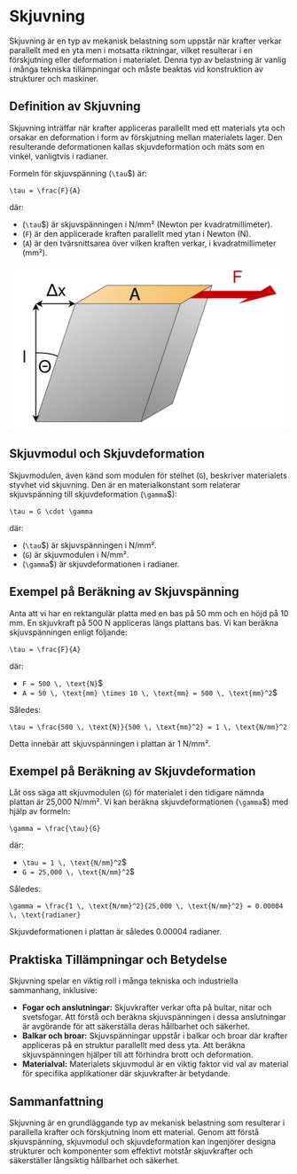 # Skjuvning

Skjuvning är en typ av mekanisk belastning som uppstår när krafter verkar parallellt med en yta men i motsatta riktningar, vilket resulterar i en förskjutning eller deformation i materialet. Denna typ av belastning är vanlig i många tekniska tillämpningar och måste beaktas vid konstruktion av strukturer och maskiner.

## Definition av Skjuvning

Skjuvning inträffar när krafter appliceras parallellt med ett materials yta och orsakar en deformation i form av förskjutning mellan materialets lager. Den resulterande deformationen kallas skjuvdeformation och mäts som en vinkel, vanligtvis i radianer.

Formeln för skjuvspänning (`\tau`$) är:

```latexmath
\tau = \frac{F}{A}
```

där:
- (`\tau`$) är skjuvspänningen i N/mm² (Newton per kvadratmillimeter).
- (`F`) är den applicerade kraften parallellt med ytan i Newton (N).
- (`A`) är den tvärsnittsarea över vilken kraften verkar, i kvadratmillimeter (mm²).

![Skjuvspänning](images/skjuvning.png)

## Skjuvmodul och Skjuvdeformation

Skjuvmodulen, även känd som modulen för stelhet (`G`), beskriver materialets styvhet vid skjuvning. Den är en materialkonstant som relaterar skjuvspänning till skjuvdeformation (`\gamma`$):

```latexmath
\tau = G \cdot \gamma
```

där:
- (`\tau`$) är skjuvspänningen i N/mm².
- (`G`) är skjuvmodulen i N/mm².
- (`\gamma`$) är skjuvdeformationen i radianer.

## Exempel på Beräkning av Skjuvspänning

Anta att vi har en rektangulär platta med en bas på 50 mm och en höjd på 10 mm. En skjuvkraft på 500 N appliceras längs plattans bas. Vi kan beräkna skjuvspänningen enligt följande:

```latexmath
\tau = \frac{F}{A}
```

där:
- `F = 500 \, \text{N}`$
- `A = 50 \, \text{mm} \times 10 \, \text{mm} = 500 \, \text{mm}^2`$

Således:

```latexmath
\tau = \frac{500 \, \text{N}}{500 \, \text{mm}^2} = 1 \, \text{N/mm}^2
```

Detta innebär att skjuvspänningen i plattan är 1 N/mm².

## Exempel på Beräkning av Skjuvdeformation

Låt oss säga att skjuvmodulen (`G`) för materialet i den tidigare nämnda plattan är 25,000 N/mm². Vi kan beräkna skjuvdeformationen (`\gamma`$) med hjälp av formeln:

```latexmath
\gamma = \frac{\tau}{G}
```

där:
- `\tau = 1 \, \text{N/mm}^2`$
- `G = 25,000 \, \text{N/mm}^2`$

Således:

```latexmath
\gamma = \frac{1 \, \text{N/mm}^2}{25,000 \, \text{N/mm}^2} = 0.00004 \, \text{radianer}
```

Skjuvdeformationen i plattan är således 0.00004 radianer.

## Praktiska Tillämpningar och Betydelse

Skjuvning spelar en viktig roll i många tekniska och industriella sammanhang, inklusive:

- **Fogar och anslutningar:** Skjuvkrafter verkar ofta på bultar, nitar och svetsfogar. Att förstå och beräkna skjuvspänningen i dessa anslutningar är avgörande för att säkerställa deras hållbarhet och säkerhet.
- **Balkar och broar:** Skjuvspänningar uppstår i balkar och broar där krafter appliceras på en struktur parallellt med dess yta. Att beräkna skjuvspänningen hjälper till att förhindra brott och deformation.
- **Materialval:** Materialets skjuvmodul är en viktig faktor vid val av material för specifika applikationer där skjuvkrafter är betydande.

## Sammanfattning

Skjuvning är en grundläggande typ av mekanisk belastning som resulterar i parallella krafter och förskjutning inom ett material. Genom att förstå skjuvspänning, skjuvmodul och skjuvdeformation kan ingenjörer designa strukturer och komponenter som effektivt motstår skjuvkrafter och säkerställer långsiktig hållbarhet och säkerhet.
